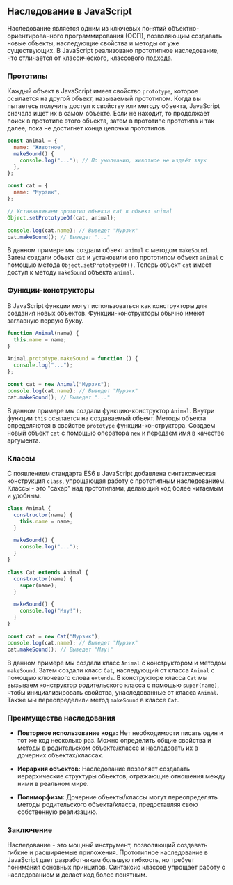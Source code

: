 ## Наследование в JavaScript

Наследование является одним из ключевых понятий объектно-ориентированного программирования (ООП), позволяющим создавать новые объекты, наследующие свойства и методы от уже существующих. В JavaScript реализовано прототипное наследование, что отличается от классического, классового подхода.

### Прототипы

Каждый объект в JavaScript имеет свойство `prototype`, которое ссылается на другой объект, называемый прототипом. Когда вы пытаетесь получить доступ к свойству или методу объекта, JavaScript сначала ищет их в самом объекте. Если не находит, то продолжает поиск в прототипе этого объекта, затем в прототипе прототипа и так далее, пока не достигнет конца цепочки прототипов.

```javascript
const animal = {
  name: "Животное",
  makeSound() {
    console.log("..."); // По умолчанию, животное не издаёт звук
  },
};

const cat = {
  name: "Мурзик",
};

// Устанавливаем прототип объекта cat в объект animal
Object.setPrototypeOf(cat, animal);

console.log(cat.name); // Выведет "Мурзик"
cat.makeSound(); // Выведет "..." 
```

В данном примере мы создали объект `animal` с методом `makeSound`. Затем создали объект `cat` и установили его прототипом объект `animal` с помощью метода `Object.setPrototypeOf()`. Теперь объект `cat` имеет доступ к методу `makeSound` объекта `animal`.

### Функции-конструкторы

В JavaScript функции могут использоваться как конструкторы для создания новых объектов.  Функции-конструкторы обычно имеют заглавную первую букву.

```javascript
function Animal(name) {
  this.name = name;
}

Animal.prototype.makeSound = function () {
  console.log("...");
};

const cat = new Animal("Мурзик");
console.log(cat.name); // Выведет "Мурзик"
cat.makeSound(); // Выведет "..."
```

В данном примере мы создали функцию-конструктор `Animal`. Внутри функции `this` ссылается на создаваемый объект. Методы объекта определяются в свойстве `prototype` функции-конструктора.  Создаем новый объект `cat` с помощью оператора `new` и передаем имя в качестве аргумента.

### Классы

С появлением стандарта ES6 в JavaScript добавлена синтаксическая конструкция `class`, упрощающая работу с прототипным наследованием. Классы - это "сахар" над прототипами, делающий код более читаемым и удобным.

```javascript
class Animal {
  constructor(name) {
    this.name = name;
  }

  makeSound() {
    console.log("...");
  }
}

class Cat extends Animal {
  constructor(name) {
    super(name);
  }

  makeSound() {
    console.log("Мяу!");
  }
}

const cat = new Cat("Мурзик");
console.log(cat.name); // Выведет "Мурзик"
cat.makeSound(); // Выведет "Мяу!"
```

В данном примере мы создали класс `Animal` с конструктором и методом `makeSound`. Затем создали класс `Cat`, наследующий от класса `Animal` с помощью ключевого слова `extends`. В конструкторе класса `Cat` мы вызываем конструктор родительского класса с помощью `super(name)`, чтобы инициализировать свойства, унаследованные от класса `Animal`. Также мы переопределили метод `makeSound` в классе `Cat`.

### Преимущества наследования

* **Повторное использование кода:** Нет необходимости писать один и тот же код несколько раз. Можно определить общие свойства и методы в родительском объекте/классе и наследовать их в дочерних объектах/классах.

* **Иерархия объектов:** Наследование позволяет создавать иерархические структуры объектов, отражающие отношения между ними в реальном мире.

* **Полиморфизм:** Дочерние объекты/классы могут переопределять методы родительского объекта/класса, предоставляя свою собственную реализацию.

### Заключение

Наследование - это мощный инструмент, позволяющий создавать гибкие и расширяемые приложения. Прототипное наследование в JavaScript  дает разработчикам большую гибкость, но требует понимания основных принципов. Синтаксис классов упрощает работу с наследованием и делает код более понятным.
